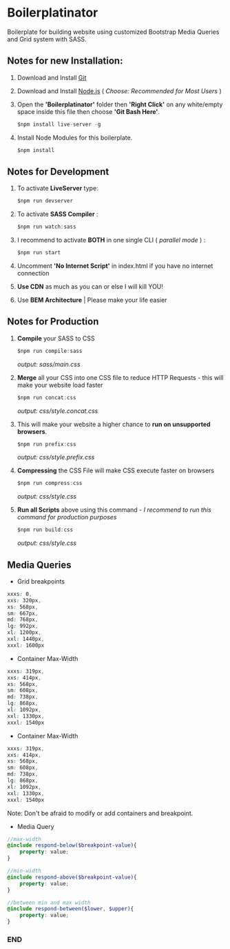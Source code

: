 # Boilerplatinator
Boilerplate for building website using customized Bootstrap Media Queries and Grid system with SASS.

## Notes for new Installation:
1. Download and Install [Git](https://git-scm.com/downloads)
2. Download and Install [Node.js](https://nodejs.org/en/)
( _Choose: Recommended for Most Users_ )

3. Open the **'Boilerplatinator'** folder then **'Right Click'** on any white/empty space inside this file then choose **'Git Bash Here'**. 
	```javascript
	$npm install live-server -g
	```
5. Install Node Modules for this boilerplate.
  	```javascript
	$npm install 
	```

## Notes for Development
1. To activate **LiveServer** type:
	```javascript
	$npm run devserver
	```
2. To activate **SASS Compiler** :
	```javascript
	$npm run watch:sass
	```
3. I recommend to activate  **BOTH** in one single CLI ( _parallel mode_ ) :
 	```javascript
	$npm run start
	```
4. Uncomment **'No Internet Script'** in index.html if you have no internet connection

5. **Use CDN** as much as you can or else I will kill YOU!

6. Use **BEM Architecture** | Please make your life easier

## Notes for Production
1.  **Compile** your SASS to CSS
	```javascript
	$npm run compile:sass
	```
	_output: sass/main.css_

2.  **Merge** all your CSS into one CSS file to reduce HTTP Requests - this will make your website load faster
	```javascript
	$npm run concat:css
	```
	_output: css/style.concat.css_

3.  This will make your website a higher chance to **run on unsupported browsers**.
	```javascript
	$npm run prefix:css
	```
	_output: css/style.prefix.css_

4.  **Compressing** the CSS File will make CSS execute faster on browsers
	```javascript
	$npm run compress:css
	```
	_output: css/style.css_

5.  **Run all Scripts** above using this command - _I recommend to run this command for production purposes_
	```javascript
	$npm run build:css
	```
	_output: css/style.css_

## Media Queries
* Grid breakpoints
```CSS
xxxs: 0,
xxs: 320px,
xs: 568px,
sm: 667px,
md: 768px,
lg: 992px,
xl: 1200px,
xxl: 1440px,
xxxl: 1600px
```

* Container Max-Width
```CSS
xxxs: 319px,
xxs: 414px,
xs: 568px,
sm: 608px,
md: 738px,
lg: 868px,
xl: 1092px,
xxl: 1330px,
xxxl: 1540px
```
* Container Max-Width
```CSS
xxxs: 319px,
xxs: 414px,
xs: 568px,
sm: 608px,
md: 738px,
lg: 868px,
xl: 1092px,
xxl: 1330px,
xxxl: 1540px
```
Note: Don't be afraid to modify or add containers and breakpoint. 

* Media Query
```SCSS
//max-width
@include respond-below($breakpoint-value){
    property: value;
}

//min-width
@include respond-above($breakpoint-value){
    property: value;
}

//between min and max width
@include respond-between($lower, $upper){
    property: value;
}
```

### END